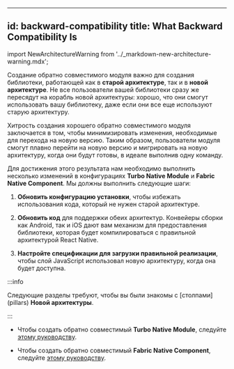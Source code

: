 

---
id: backward-compatibility
title: What Backward Compatibility Is
---

import NewArchitectureWarning from '../\_markdown-new-architecture-warning.mdx';

<NewArchitectureWarning/>

Создание обратно совместимого модуля важно для создания библиотеки, работающей как в **старой архитектуре**, так и в **новой архитектуре**. Не все пользователи вашей библиотеки сразу же пересядут на корабль новой архитектуры: хорошо, что они смогут использовать вашу библиотеку, даже если они все еще используют старую архитектуру.



Хитрость создания хорошего обратно совместимого модуля заключается в том, чтобы минимизировать изменения, необходимые для перехода на новую версию. Таким образом, пользователи модуля смогут плавно перейти на новую версию и мигрировать на новую архитектуру, когда они будут готовы, в идеале выполнив одну команду.




Для достижения этого результата нам необходимо выполнить несколько изменений в конфигурациях **Turbo Native Module** и **Fabric Native Component**. Мы должны выполнить следующие шаги:




1. **Обновить конфигурацию установки**, чтобы избежать использования кода, который не нужен старой архитектуре.

1. **Обновить код** для поддержки обеих архитектур. Конвейеры сборки как Android, так и iOS дают вам механизм для предоставления библиотеки, которая будет компилироваться с правильной архитектурой React Native.

1. **Настройте спецификации для загрузки правильной реализации**, чтобы слой JavaScript использовал новую архитектуру, когда она будет доступна.




:::info

Следующие разделы требуют, чтобы вы были знакомы с [столпами] (pillars) **Новой архитектуры**.

:::




- Чтобы создать обратно совместимый **Turbo Native Module**, следуйте [этому руководству](backward-compatibility-turbomodules).

- Чтобы создать обратно совместимый **Fabric Native Component**, следуйте [этому руководству](backward-compatibility-fabric-components).

